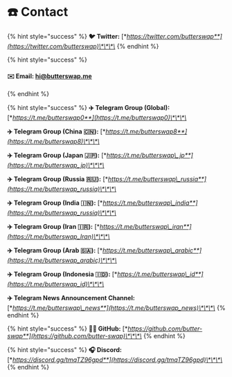 # ☎️ Contact

{% hint style="success" %}
**🐦 Twitter:** [**https://twitter.com/butterswap**](https://twitter.com/butterswap)\*\*\*\*
{% endhint %}

{% hint style="success" %}
#### ✉️ Email: hi@butterswap.me
{% endhint %}

{% hint style="success" %}
**✈️ Telegram Group \(Global\):** [**https://t.me/butterswap0**](https://t.me/butterswap0)\*\*\*\*

**✈️ Telegram Group \(China 🇨🇳\):** [**https://t.me/butterswap8**](https://t.me/butterswap8)\*\*\*\*

**✈️ Telegram Group \(Japan 🇯🇵\):** [**https://t.me/butterswap\_jp**](https://t.me/butterswap_jp)\*\*\*\*

**✈️ Telegram Group \(Russia 🇷🇺\):** [**https://t.me/butterswap\_russia**](https://t.me/butterswap_russia)\*\*\*\*

**✈️ Telegram Group \(India 🇮🇳\):** [**https://t.me/butterswap\_india**](https://t.me/butterswap_russia)\*\*\*\*

**✈️ Telegram Group \(Iran 🇮🇷\):** [**https://t.me/butterswap\_iran**](https://t.me/butterswap_Iran)\*\*\*\*

**✈️ Telegram Group \(Arab 🇸🇦\):** [**https://t.me/butterswap\_arabic**](https://t.me/butterswap_arabic)\*\*\*\*

**✈️ Telegram Group \(Indonesia 🇮🇩\):** [**https://t.me/butterswap\_id**](https://t.me/butterswap_id)\*\*\*\*

**✈️ Telegram News Announcement Channel:** [**https://t.me/butterswap\_news**](https://t.me/butterswap_news)\*\*\*\*
{% endhint %}

{% hint style="success" %}
**👨‍💻 GitHub:** [**https://github.com/butter-swap**](https://github.com/butter-swap)\*\*\*\*
{% endhint %}

{% hint style="success" %}
**🎧 Discord:** [**https://discord.gg/tmqTZ96gpd**](https://discord.gg/tmqTZ96gpd)\*\*\*\*
{% endhint %}




